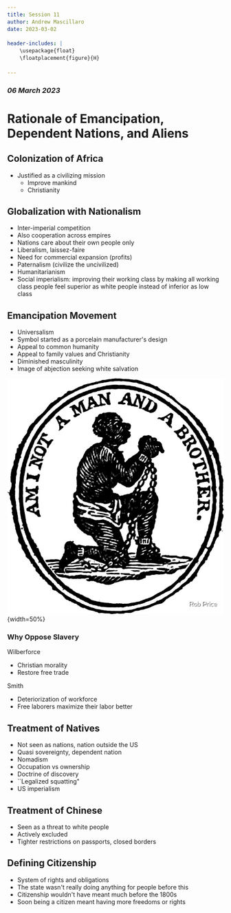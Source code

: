 ```yaml
---
title: Session 11
author: Andrew Mascillaro
date: 2023-03-02

header-includes: |
    \usepackage{float}
    \floatplacement{figure}{H}

---
```


### _06 March 2023_

# Rationale of Emancipation, Dependent Nations, and Aliens

## Colonization of Africa

- Justified as a civilizing mission
  - Improve mankind
  - Christianity

## Globalization with Nationalism

- Inter-imperial competition
- Also cooperation across empires
- Nations care about their own people only
- Liberalism, laissez-faire
- Need for commercial expansion (profits)
- Paternalism (civilize the uncivilized)
- Humanitarianism
- Social imperialism: improving their working class by
making all working class people feel superior as white
people instead of inferior as low class

## Emancipation Movement

- Universalism
- Symbol started as a porcelain manufacturer's design
- Appeal to common humanity
- Appeal to family values and Christianity
- Diminished masculinity
- Image of abjection seeking white salvation

![Am I Not a Man and a Brother](assets/2023-03-06_brother.jpg){width=50%}

### Why Oppose Slavery

Wilberforce

- Christian morality
- Restore free trade

Smith

- Deteriorization of workforce
- Free laborers maximize their labor better

## Treatment of Natives

- Not seen as nations, nation outside the US
- Quasi sovereignty, dependent nation
- Nomadism
- Occupation vs ownership
- Doctrine of discovery
- \`\`Legalized squatting"
- US imperialism

## Treatment of Chinese

- Seen as a threat to white people
- Actively excluded
- Tighter restrictions on passports, closed borders

## Defining Citizenship

- System of rights and obligations
- The state wasn't really doing anything for people
before this
- Citizenship wouldn't have meant much before the 1800s
- Soon being a citizen meant having more freedoms or
rights

